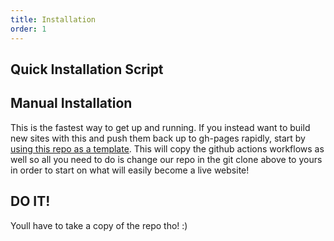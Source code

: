 ```yaml
---
title: Installation
order: 1
---
```

<h2> Quick Installation Script </h2>
<code-sample copy-clipboard-button>
  <template>
    curl -fsSL https://raw.githubusercontent.com/elmsln/hax11ty/master/hax11tyme.sh -o hax11tyme.sh && sh hax11tyme.sh
  </template>
</code-sample>
<h2> Manual Installation </h2>
<code-sample copy-clipboard-button>
<template>
  git clone https://github.com/elmsln/hax11ty.git
  cd hax11ty
  yarn install
  yarn start
</template>
</code-sample>
<p>This is the fastest way to get up and running. If you instead want to build new sites with this and push them back up to gh-pages rapidly, start by <a href="https://github.com/elmsln/hax11ty/generate">using this repo as a template</a>. This will copy the github actions workflows as well so all you need to do is change our repo in the git clone above to yours in order to start on what will easily become a live website!</p>
<h2>DO IT!</h2>
<p>Youll have to take a copy of the repo tho! :)</p>
